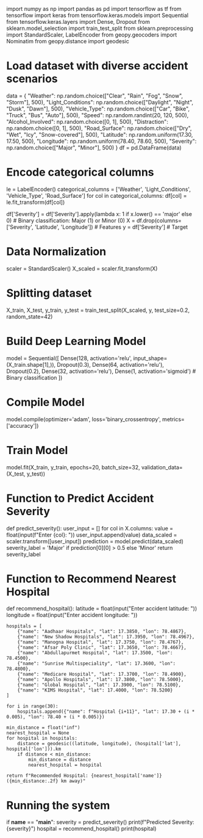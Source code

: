 import numpy as np
import pandas as pd
import tensorflow as tf
from tensorflow import keras
from tensorflow.keras.models import Sequential
from tensorflow.keras.layers import Dense, Dropout
from sklearn.model_selection import train_test_split
from sklearn.preprocessing import StandardScaler, LabelEncoder
from geopy.geocoders import Nominatim
from geopy.distance import geodesic


# Load dataset with diverse accident scenarios
data = {
    "Weather": np.random.choice(["Clear", "Rain", "Fog", "Snow", "Storm"], 500),
    "Light_Conditions": np.random.choice(["Daylight", "Night", "Dusk", "Dawn"], 500),
    "Vehicle_Type": np.random.choice(["Car", "Bike", "Truck", "Bus", "Auto"], 500),
    "Speed": np.random.randint(20, 120, 500),
    "Alcohol_Involved": np.random.choice([0, 1], 500),
    "Distraction": np.random.choice([0, 1], 500),
    "Road_Surface": np.random.choice(["Dry", "Wet", "Icy", "Snow-covered"], 500),
    "Latitude": np.random.uniform(17.30, 17.50, 500),
    "Longitude": np.random.uniform(78.40, 78.60, 500),
    "Severity": np.random.choice(["Major", "Minor"], 500)
}
df = pd.DataFrame(data)

# Encode categorical columns
le = LabelEncoder()
categorical_columns = ['Weather', 'Light_Conditions', 'Vehicle_Type', 'Road_Surface']
for col in categorical_columns:
    df[col] = le.fit_transform(df[col])

df['Severity'] = df['Severity'].apply(lambda x: 1 if x.lower() == 'major' else 0)  # Binary classification: Major (1) or Minor (0)
X = df.drop(columns=['Severity', 'Latitude', 'Longitude'])  # Features
y = df['Severity']  # Target

# Data Normalization
scaler = StandardScaler()
X_scaled = scaler.fit_transform(X)

# Splitting dataset
X_train, X_test, y_train, y_test = train_test_split(X_scaled, y, test_size=0.2, random_state=42)

# Build Deep Learning Model
model = Sequential([
    Dense(128, activation='relu', input_shape=(X_train.shape[1],)),
    Dropout(0.3),
    Dense(64, activation='relu'),
    Dropout(0.2),
    Dense(32, activation='relu'),
    Dense(1, activation='sigmoid')  # Binary classification
])

# Compile Model
model.compile(optimizer='adam', loss='binary_crossentropy', metrics=['accuracy'])

# Train Model
model.fit(X_train, y_train, epochs=20, batch_size=32, validation_data=(X_test, y_test))

# Function to Predict Accident Severity
def predict_severity():
    user_input = []
    for col in X.columns:
        value = float(input(f"Enter {col}: "))
        user_input.append(value)
    data_scaled = scaler.transform([user_input])
    prediction = model.predict(data_scaled)
    severity_label = 'Major' if prediction[0][0] > 0.5 else 'Minor'
    return severity_label

# Function to Recommend Nearest Hospital
def recommend_hospital():
    latitude = float(input("Enter accident latitude: "))
    longitude = float(input("Enter accident longitude: "))
    
    hospitals = [
        {"name": "Aadhaar Hospitals", "lat": 17.3850, "lon": 78.4867},
        {"name": "New Shadow Hospitals", "lat": 17.3950, "lon": 78.4967},
        {"name": "Manogna Hospital", "lat": 17.3750, "lon": 78.4767},
        {"name": "Afsar Poly Clinic", "lat": 17.3650, "lon": 78.4667},
        {"name": "Abdullapurmet Hospital", "lat": 17.3500, "lon": 78.4500},
        {"name": "Sunrise Multispeciality", "lat": 17.3600, "lon": 78.4800},
        {"name": "Medicare Hospital", "lat": 17.3700, "lon": 78.4900},
        {"name": "Apollo Hospitals", "lat": 17.3800, "lon": 78.5000},
        {"name": "Global Hospital", "lat": 17.3900, "lon": 78.5100},
        {"name": "KIMS Hospital", "lat": 17.4000, "lon": 78.5200}
    ]
    
    for i in range(30):
        hospitals.append({"name": f"Hospital {i+11}", "lat": 17.30 + (i * 0.005), "lon": 78.40 + (i * 0.005)})
    
    min_distance = float("inf")
    nearest_hospital = None
    for hospital in hospitals:
        distance = geodesic((latitude, longitude), (hospital['lat'], hospital['lon'])).km
        if distance < min_distance:
            min_distance = distance
            nearest_hospital = hospital
    
    return f"Recommended Hospital: {nearest_hospital['name']} ({min_distance:.2f} km away)"

# Running the system
if __name__ == "__main__":
    severity = predict_severity()
    print(f"Predicted Severity: {severity}")
    hospital = recommend_hospital()
    print(hospital)

